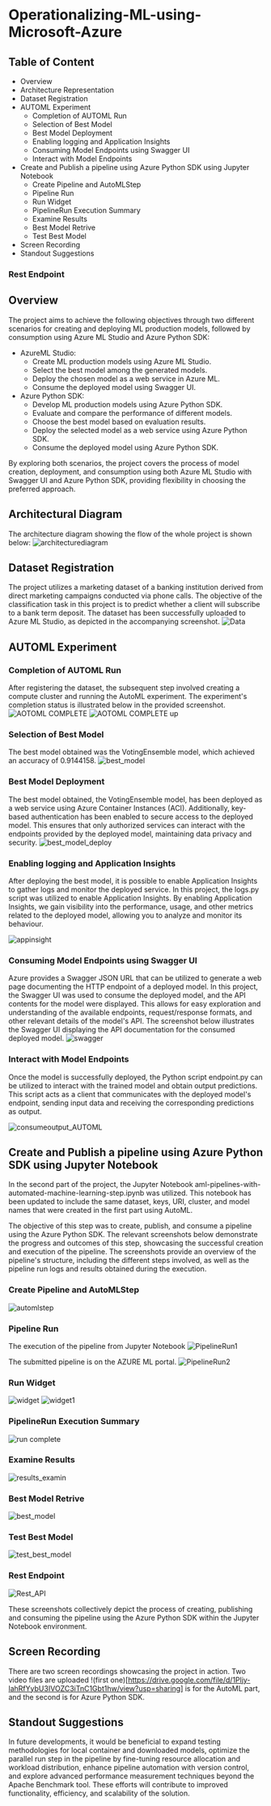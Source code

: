 # Operationalizing-ML-using-Microsoft-Azure
## Table of Content
- Overview
- Architecture Representation
- Dataset Registration
- AUTOML Experiment
  - Completion of AUTOML Run
  - Selection of Best Model
  - Best Model Deployment
  - Enabling logging and Application Insights
  - Consuming Model Endpoints using Swagger UI
  - Interact with Model Endpoints
- Create and Publish a pipeline using Azure Python SDK using Jupyter Notebook
  - Create Pipeline and AutoMLStep
  - Pipeline Run
  - Run Widget
  - PipelineRun Execution Summary
  - Examine Results
  - Best Model Retrive
  - Test Best Model
- Screen Recording
- Standout Suggestions


### Rest Endpoint

## Overview
The project aims to achieve the following objectives through two different scenarios for creating and deploying ML production models, followed by consumption using Azure ML Studio and Azure Python SDK:
- AzureML Studio:
  - Create ML production models using Azure ML Studio.
  - Select the best model among the generated models.
  - Deploy the chosen model as a web service in Azure ML.
  - Consume the deployed model using Swagger UI.
- Azure Python SDK:
  - Develop ML production models using Azure Python SDK.
  - Evaluate and compare the performance of different models.
  - Choose the best model based on evaluation results.
  - Deploy the selected model as a web service using Azure Python SDK.
  - Consume the deployed model using Azure Python SDK.

By exploring both scenarios, the project covers the process of model creation, deployment, and consumption using both Azure ML Studio with Swagger UI and Azure Python SDK, providing flexibility in choosing the preferred approach.

## Architectural Diagram
The  architecture diagram showing the flow of the whole project is shown below:
![architecturediagram](https://github.com/raohashim/Udacity_ML_With_Azure_NanoDegree_Projects/assets/50891264/257e4aa3-55fb-4cff-8426-af0d1f9b039e)

## Dataset Registration
The project utilizes a marketing dataset of a banking institution derived from direct marketing campaigns conducted via phone calls. The objective of the classification task in this project is to predict whether a client will subscribe to a bank term deposit. The dataset has been successfully uploaded to Azure ML Studio, as depicted in the accompanying screenshot. 
![Data](https://github.com/raohashim/Udacity_ML_With_Azure_NanoDegree_Projects/assets/50891264/bddded58-dfda-446f-aeab-666907ad6d86)

## AUTOML Experiment

### Completion of AUTOML Run
After registering the dataset, the subsequent step involved creating a compute cluster and running the AutoML experiment. The experiment's completion status is illustrated below in the provided screenshot.
![AOTOML COMPLETE](https://github.com/raohashim/Udacity_ML_With_Azure_NanoDegree_Projects/assets/50891264/83ff5922-074d-48c1-8a64-07ecf6724051)
![AOTOML COMPLETE up](https://github.com/raohashim/Udacity_ML_With_Azure_NanoDegree_Projects/assets/50891264/230d195d-ba4c-4e66-9ef7-80b2433a95fd)
### Selection of Best Model
The best model obtained was the VotingEnsemble model, which achieved an accuracy of 0.9144158.
![best_model](https://github.com/raohashim/Udacity_ML_With_Azure_NanoDegree_Projects/assets/50891264/c168b5d8-d7f9-4752-8ce7-bfb4d1ce3050)
### Best Model Deployment
The best model obtained, the VotingEnsemble model, has been deployed as a web service using Azure Container Instances (ACI). Additionally, key-based authentication has been enabled to secure access to the deployed model. This ensures that only authorized services can interact with the endpoints provided by the deployed model, maintaining data privacy and security.
![best_model_deploy](https://github.com/raohashim/Udacity_ML_With_Azure_NanoDegree_Projects/assets/50891264/a53ce91b-0c2f-45fa-b598-7f802b547426)
### Enabling logging and Application Insights
After deploying the best model, it is possible to enable Application Insights to gather logs and monitor the deployed service. In this project, the logs.py script was utilized to enable Application Insights. By enabling Application Insights, we gain visibility into the performance, usage, and other metrics related to the deployed model, allowing you to analyze and monitor its behaviour.

![appinsight](https://github.com/raohashim/Udacity_ML_With_Azure_NanoDegree_Projects/assets/50891264/d320292d-7693-4097-bdf2-04ab41f4fff2)

### Consuming Model Endpoints using Swagger UI
Azure provides a Swagger JSON URL that can be utilized to generate a web page documenting the HTTP endpoint of a deployed model. In this project, the Swagger UI was used to consume the deployed model, and the API contents for the model were displayed. This allows for easy exploration and understanding of the available endpoints, request/response formats, and other relevant details of the model's API. The screenshot below illustrates the Swagger UI displaying the API documentation for the consumed deployed model.
![swagger](https://github.com/raohashim/Udacity_ML_With_Azure_NanoDegree_Projects/assets/50891264/940cb903-8c8c-44c7-8415-c3421b81f4fc)

### Interact with Model Endpoints 
Once the model is successfully deployed, the Python script endpoint.py can be utilized to interact with the trained model and obtain output predictions. This script acts as a client that communicates with the deployed model's endpoint, sending input data and receiving the corresponding predictions as output.

![consumeoutput_AUTOML](https://github.com/raohashim/Udacity_ML_With_Azure_NanoDegree_Projects/assets/50891264/94433644-ce58-4ba5-acb8-2ed24f9da1cf)

## Create and Publish a pipeline using Azure Python SDK using Jupyter Notebook
In the second part of the project, the Jupyter Notebook aml-pipelines-with-automated-machine-learning-step.ipynb was utilized. This notebook has been updated to include the same dataset, keys, URI, cluster, and model names that were created in the first part using AutoML.

The objective of this step was to create, publish, and consume a pipeline using the Azure Python SDK. The relevant screenshots below demonstrate the progress and outcomes of this step, showcasing the successful creation and execution of the pipeline. The screenshots provide an overview of the pipeline's structure, including the different steps involved, as well as the pipeline run logs and results obtained during the execution.
### Create Pipeline and AutoMLStep

![automlstep](https://github.com/raohashim/Udacity_ML_With_Azure_NanoDegree_Projects/assets/50891264/0619a1d3-8e31-46bd-ab45-7f444196adbc)

### Pipeline Run
The execution of the pipeline from Jupyter Notebook
![PipelineRun1](https://github.com/raohashim/Udacity_ML_With_Azure_NanoDegree_Projects/assets/50891264/60c6b266-8066-4abc-bac8-15efff634c0f)

The submitted pipeline is on the AZURE ML portal.
![PipelineRun2](https://github.com/raohashim/Udacity_ML_With_Azure_NanoDegree_Projects/assets/50891264/649f1df2-bd0e-4eb2-bfb0-d8b302feab15)

### Run Widget
![widget](https://github.com/raohashim/Udacity_ML_With_Azure_NanoDegree_Projects/assets/50891264/c826ac4b-4bc8-414e-bfcc-6715be9214e3)
![widget1](https://github.com/raohashim/Udacity_ML_With_Azure_NanoDegree_Projects/assets/50891264/4646bb36-b3e6-493b-b4e6-52825c582a78)

### PipelineRun Execution Summary
![run complete](https://github.com/raohashim/Udacity_ML_With_Azure_NanoDegree_Projects/assets/50891264/80141a81-3828-447b-bff0-4f7163f994f5)

### Examine Results
![results_examin](https://github.com/raohashim/Udacity_ML_With_Azure_NanoDegree_Projects/assets/50891264/25b682ef-6240-41fb-9262-e7f5dd904501)

### Best Model Retrive
![best_model](https://github.com/raohashim/Udacity_ML_With_Azure_NanoDegree_Projects/assets/50891264/1598328b-2e89-4360-8de8-2512222e58f7)

### Test Best Model
![test_best_model](https://github.com/raohashim/Udacity_ML_With_Azure_NanoDegree_Projects/assets/50891264/85bb7b6e-8edd-41df-b19b-2be2c296dd8f)

### Rest Endpoint
![Rest_API](https://github.com/raohashim/Udacity_ML_With_Azure_NanoDegree_Projects/assets/50891264/2332994c-9835-4ae3-9436-bc772c121af6)


These screenshots collectively depict the process of creating, publishing and consuming the pipeline using the Azure Python SDK within the Jupyter Notebook environment.

## Screen Recording
There are two screen recordings showcasing the project in action. Two video files are uploaded !(first one)[https://drive.google.com/file/d/1Pljy-lahRfYybU3IVOZC3iTnC1Gbt1hw/view?usp=sharing] is for the AutoML part, and the second is for Azure Python SDK.

## Standout Suggestions
In future developments, it would be beneficial to expand testing methodologies for local container and downloaded models, optimize the parallel run step in the pipeline by fine-tuning resource allocation and workload distribution, enhance pipeline automation with version control, and explore advanced performance measurement techniques beyond the Apache Benchmark tool. These efforts will contribute to improved functionality, efficiency, and scalability of the solution.
